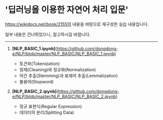 # **'딥러닝을 이용한 자연어 처리 입문'**

https://wikidocs.net/book/2155의 내용을 바탕으로 재구성한 실습 내용입니다.

일부 내용은 건너뛰었으니, 참고하시길 바랍니다.

---

1. **[NLP_BASIC_1.ipynb]**(https://github.com/dongdong-e/NLP/blob/master/NLP_BASIC/NLP_BASIC_1.ipynb)
   * 토큰화(Tokenization)
   * 정제(Cleaning)와 정규화(Normalization)
   * 어간 추출(Stemming)과 표제어 추출(Lemmatization)
   * 불용어(Stopword)



2. **[NLP_BASIC_2.ipynb]**(https://github.com/dongdong-e/NLP/blob/master/NLP_BASIC/NLP_BASIC_2.ipynb)
   * 정규 표현식(Regular Expression)
   * 데이터의 분리(Splitting Data)

